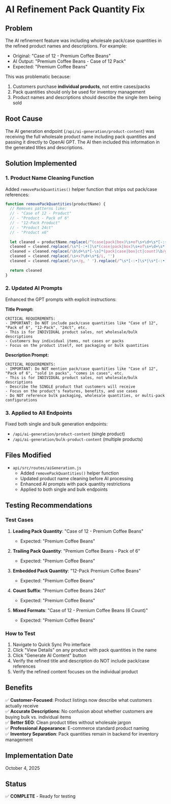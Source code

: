 # AI Refinement Pack Quantity Fix

## Problem
The AI refinement feature was including wholesale pack/case quantities in the refined product names and descriptions. For example:
- Original: "Case of 12 - Premium Coffee Beans"
- AI Output: "Premium Coffee Beans - Case of 12 Pack"
- Expected: "Premium Coffee Beans"

This was problematic because:
1. Customers purchase **individual products**, not entire cases/packs
2. Pack quantities should only be used for inventory management
3. Product names and descriptions should describe the single item being sold

## Root Cause
The AI generation endpoint (`/api/ai-generation/product-content`) was receiving the full wholesale product name including pack quantities and passing it directly to OpenAI GPT. The AI then included this information in the generated titles and descriptions.

## Solution Implemented

### 1. Product Name Cleaning Function
Added `removePackQuantities()` helper function that strips out pack/case references:

```javascript
function removePackQuantities(productName) {
  // Removes patterns like:
  // - "Case of 12 - Product"
  // - "Product - Pack of 6"
  // - "12-Pack Product"
  // - "Product 24ct"
  // - "Product x6"
  
  let cleaned = productName.replace(/^(case|pack|box)\s+of\s+\d+\s*[-:•]\s*/i, '')
  cleaned = cleaned.replace(/\s*[-:•(]\s*(case|pack|box)\s+of\s+\d+\s*[)]?$/i, '')
  cleaned = cleaned.replace(/\b\d+\s*[-\s]*(pack|case|box|ct|count)\b/gi, '')
  cleaned = cleaned.replace(/\s+x?\d+\s*$/i, '')
  cleaned = cleaned.replace(/\s+/g, ' ').replace(/^\s*[-:•]\s*|\s*[-:•]\s*$/g, '').trim()
  
  return cleaned
}
```

### 2. Updated AI Prompts
Enhanced the GPT prompts with explicit instructions:

**Title Prompt:**
```
CRITICAL REQUIREMENTS:
- IMPORTANT: Do NOT include pack/case quantities like "Case of 12", "Pack of 6", "12-Pack", "24ct", etc.
- This is for INDIVIDUAL product sales, not wholesale/bulk descriptions
- Customers buy individual items, not cases or packs
- Focus on the product itself, not packaging or bulk quantities
```

**Description Prompt:**
```
CRITICAL REQUIREMENTS:
- IMPORTANT: Do NOT mention pack/case quantities like "Case of 12", "Pack of 6", "sold in packs", "comes in cases", etc.
- This is for INDIVIDUAL product sales, not wholesale/bulk descriptions
- Describe the SINGLE product that customers will receive
- Focus on the product's features, benefits, and use cases
- Do NOT reference bulk packaging, wholesale quantities, or multi-pack configurations
```

### 3. Applied to All Endpoints
Fixed both single and bulk generation endpoints:
- `/api/ai-generation/product-content` (single product)
- `/api/ai-generation/bulk-product-content` (multiple products)

## Files Modified
- `api/src/routes/aiGeneration.js`
  - Added `removePackQuantities()` helper function
  - Updated product name cleaning before AI processing
  - Enhanced AI prompts with pack quantity restrictions
  - Applied to both single and bulk endpoints

## Testing Recommendations

### Test Cases
1. **Leading Pack Quantity**: "Case of 12 - Premium Coffee Beans"
   - Expected: "Premium Coffee Beans"

2. **Trailing Pack Quantity**: "Premium Coffee Beans - Pack of 6"
   - Expected: "Premium Coffee Beans"

3. **Embedded Pack Quantity**: "12-Pack Premium Coffee Beans"
   - Expected: "Premium Coffee Beans"

4. **Count Suffix**: "Premium Coffee Beans 24ct"
   - Expected: "Premium Coffee Beans"

5. **Mixed Formats**: "Case of 12 - Premium Coffee Beans (6 Count)"
   - Expected: "Premium Coffee Beans"

### How to Test
1. Navigate to Quick Sync Pro interface
2. Click "View Details" on any product with pack quantities in the name
3. Click "Generate AI Content" button
4. Verify the refined title and description do NOT include pack/case references
5. Verify the refined content focuses on the individual product

## Benefits
✅ **Customer-Focused**: Product listings now describe what customers actually receive  
✅ **Accurate Descriptions**: No confusion about whether customers are buying bulk vs. individual items  
✅ **Better SEO**: Clean product titles without wholesale jargon  
✅ **Professional Appearance**: E-commerce standard product naming  
✅ **Inventory Separation**: Pack quantities remain in backend for inventory management

## Implementation Date
October 4, 2025

## Status
✅ **COMPLETE** - Ready for testing
